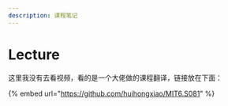 ```yaml
---
description: 课程笔记
---
```


# Lecture

这里我没有去看视频，看的是一个大佬做的课程翻译，链接放在下面：



{% embed url="https://github.com/huihongxiao/MIT6.S081" %}
